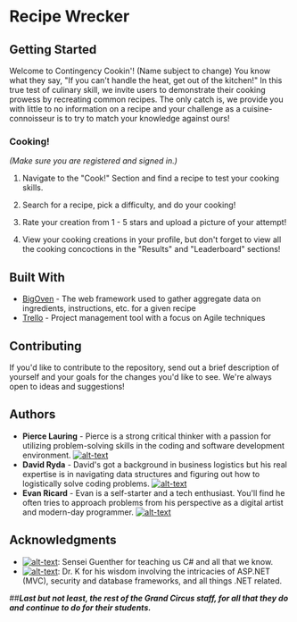 # Recipe Wrecker

## Getting Started

Welcome to Contingency Cookin'! (Name subject to change)
You know what they say, "If you can't handle the heat, get out of the kitchen!"
In this true test of culinary skill, we invite users to demonstrate their cooking prowess by recreating common recipes. 
The only catch is, we provide you with little to no information on a recipe and your challenge as a cuisine-connoisseur is to try 
to match your knowledge against ours!

### Cooking! 

*(Make sure you are registered and signed in.)*

1. Navigate to the "Cook!" Section and find a recipe to test your cooking skills.

2. Search for a recipe, pick a difficulty, and do your cooking!

3. Rate your creation from 1 - 5 stars and upload a picture of your attempt! 

4. View your cooking creations in your profile, but don't forget to view all the cooking concoctions in the "Results" and "Leaderboard" sections!

## Built With

* [BigOven](http://api2.bigoven.com/web/documentation) - The web framework used to gather aggregate data on ingredients, instructions, etc. for a given recipe
* [Trello](https://trello.com/b/O81nvT6E/cooking-with-code) - Project management tool with a focus on Agile techniques 

## Contributing

If you'd like to contribute to the repository, send out a brief description of yourself and your goals for the changes
you'd like to see. We're always open to ideas and suggestions!

## Authors

* **Pierce Lauring** - Pierce is a strong critical thinker with a passion for utilizing problem-solving skills in the coding and software development environment. [![alt-text][LinkedIn-logo]](https://www.linkedin.com/in/pierce-lauring/)
* **David Ryda** - David's got a background in business logistics but his real expertise is in navigating data structures and figuring out how to logistically solve coding problems. [![alt-text][LinkedIn-logo]](https://www.linkedin.com/in/davidryda)
* **Evan Ricard** - Evan is a self-starter and a tech enthusiast. You'll find he often tries to approach problems from his perspective as a digital artist and modern-day programmer. [![alt-text][LinkedIn-logo]](http://evanricard.com)

## Acknowledgments

* [![alt-text][Github-logo]](https://github.com/pguenthe): Sensei Guenther for teaching us C# and all that we know. 
* [![alt-text][Github-logo]](https://github.com/kamel-rush): Dr. K for his wisdom involving the intricacies of ASP.NET (MVC), security and database frameworks, and all things .NET related. 

##***Last but not least, the rest of the Grand Circus staff, for all that they do and continue to do for their students.***


[LinkedIn-logo]: http://www.lesker.com/newweb/images/icon_linkedin_12x12.png
[Github-logo]: https://www.codeproject.com/script/Membership/Images/octicons_github.png
[Favicon]: https://pro2-bar-s3-cdn-cf6.myportfolio.com/5e6506facb3f7eee31ed048daf39d15b/aa236a49-3b62-4549-9300-3c2d30fab2b9_carw_1x1x32.png?h=a7f72ec08f52ff34e550431673a631f2